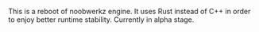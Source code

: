 This is a reboot of noobwerkz engine. It uses Rust instead of C++ in order to enjoy better runtime stability. Currently in alpha stage.